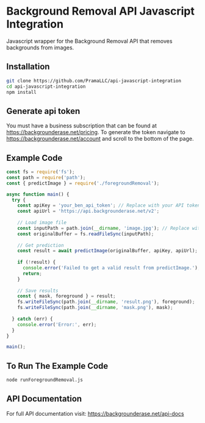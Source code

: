 # Background Removal API Javascript Integration

Javascript wrapper for the Background Removal API that removes backgrounds from images.

## Installation
```bash
git clone https://github.com/PramaLLC/api-javascript-integration
cd api-javascript-integration
npm install
```

## Generate api token 
You must have a business subscription that can be found at https://backgrounderase.net/pricing. To generate the token navigate to
https://backgrounderase.net/account and scroll to the bottom of the page.

## Example Code

```javascript
const fs = require('fs');
const path = require('path');
const { predictImage } = require('./foregroundRemoval');

async function main() {
  try {
    const apiKey = 'your_ben_api_token'; // Replace with your API token
    const apiUrl = 'https://api.backgrounderase.net/v2';
    
    // Load image file
    const inputPath = path.join(__dirname, 'image.jpg'); // Replace with your image path
    const originalBuffer = fs.readFileSync(inputPath);
    
    // Get prediction
    const result = await predictImage(originalBuffer, apiKey, apiUrl);
    
    if (!result) {
      console.error('Failed to get a valid result from predictImage.');
      return;
    }
    
    // Save results
    const { mask, foreground } = result;
    fs.writeFileSync(path.join(__dirname, 'result.png'), foreground);
    fs.writeFileSync(path.join(__dirname, 'mask.png'), mask);
    
  } catch (err) {
    console.error('Error:', err);
  }
}

main();
```

## To Run The Example Code
```bash
node runForegroundRemoval.js
```


## API Documentation
For full API documentation visit: https://backgrounderase.net/api-docs
